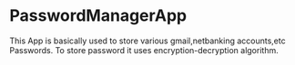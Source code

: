 # PasswordManagerApp
This App is basically used to store various gmail,netbanking accounts,etc Passwords.
To store password it uses encryption-decryption algorithm.
